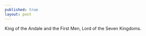 ```yaml
---
published: true
layout: post
---
```


King of the Andale and the First Men, Lord of the Seven Kingdoms.
